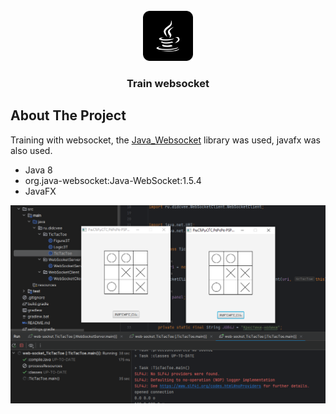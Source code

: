 
<br />
<div align="center">
  <a href="https://github.com/othneildrew/Best-README-Template">
    <img src="images/img.png" alt="Logo" width="80" height="80">
  </a>

<h3 align="center">Train websocket</h3>
</div>



<!-- ABOUT THE PROJECT -->
## About The Project

Training with websocket, the [Java_Websocket](https://github.com/TooTallNate/Java-WebSocket) library was used, javafx was also used.
* Java 8
* org.java-websocket:Java-WebSocket:1.5.4
* JavaFX

![Video](images/img_1.png)



